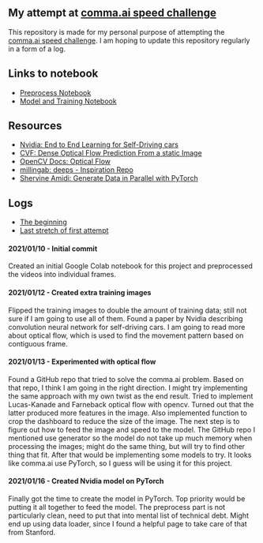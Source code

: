 ## My attempt at [comma.ai speed challenge](https://github.com/commaai/speedchallenge)
This repository is made for my personal purpose of attempting the [comma.ai speed challenge](https://github.com/commaai/speedchallenge). I am hoping to update this repository regularly in a form of a log.

## Links to notebook
- [Preprocess Notebook](https://colab.research.google.com/drive/16wj_3dMqNw1uozfQm41J7DylUjE-jezN?usp=sharing)
- [Model and Training Notebook](https://colab.research.google.com/drive/1uzaoiTZWCm2XaAtQCR4R0mIcGXrZ8oQE?usp=sharing)

## Resources
- [Nvidia: End to End Learning for Self-Driving cars](https://arxiv.org/pdf/1604.07316v1.pdf)
- [CVF: Dense Optical Flow Prediction From a static Image](https://www.cv-foundation.org/openaccess/content_iccv_2015/html/Walker_Dense_Optical_Flow_ICCV_2015_paper.html)
- [OpenCV Docs: Optical Flow](https://docs.opencv.org/3.4/d4/dee/tutorial_optical_flow.html)
- [millingab: deeps - Inspiration Repo](https://github.com/millingab/deeps)
- [Shervine Amidi: Generate Data in Parallel with PyTorch](https://stanford.edu/~shervine/blog/pytorch-how-to-generate-data-parallel)

## Logs
- [The beginning](#2021/01/10---Initial-commit)
- [Last stretch of first attempt](#2021/01/16---Created-Nvidia-model-on-PyTorch)

#### 2021/01/10 - Initial commit
Created an initial Google Colab notebook for this project and preprocessed the videos into individual frames.

#### 2021/01/12 - Created extra training images
Flipped the training images to double the amount of training data; still not sure if I am going to use all of them. Found a paper by Nvidia describing convolution neural network for self-driving cars. I am going to read more about optical flow, which is used to find the movement pattern based on contiguous frame.

#### 2021/01/13 - Experimented with optical flow
Found a GitHub repo that tried to solve the comma.ai problem. Based on that repo, I think I am going in the right direction. I might try implementing the same approach with my own twist as the end result. Tried to implement Lucas-Kanade and Farneback optical flow with opencv. Turned out that the latter produced more features in the image. Also implemented function to crop the dashboard to reduce the size of the image. The next step is to figure out how to feed the image and speed to the model. The GitHub repo I mentioned use generator so the model do not take up much memory when processing the images; might do the same thing, but will try to find other thing that fit. After that would be implementing some models to try. It looks like comma.ai use PyTorch, so I guess will be using it for this project.

#### 2021/01/16 - Created Nvidia model on PyTorch
Finally got the time to create the model in PyTorch. Top priority would be putting it all together to feed the model. The preprocess part is not particularly clean, need to put that into mental list of technical debt. Might end up using data loader, since I found a helpful page to take care of that from Stanford.